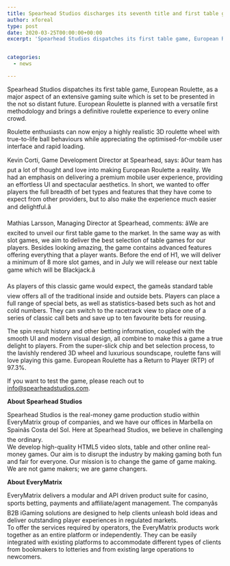 ```yaml
---
title: Spearhead Studios discharges its seventh title and first table game European Roulette
author: xforeal 
type: post
date: 2020-03-25T00:00:00+00:00
excerpt: 'Spearhead Studios dispatches its first table game, European Roulette, as a major aspect of a far reaching gaming suite which is set to be presented later this year '


categories:
  - news

---
```

Spearhead Studios dispatches its first table game, European Roulette, as a major aspect of an extensive gaming suite which is set to be presented in the not so distant future. European Roulette is planned with a versatile first methodology and brings a definitive roulette experience to every online crowd. 

Roulette enthusiasts can now enjoy a highly realistic 3D roulette wheel with true-to-life ball behaviours while appreciating the optimised-for-mobile user interface and rapid loading.

Kevin Corti, Game Development Director at Spearhead, says: âOur team has put a lot of thought and love into making European Roulette a reality. We had an emphasis on delivering a premium mobile user experience, providing an effortless UI and spectacular aesthetics. In short, we wanted to offer players the full breadth of bet types and features that they have come to expect from other providers, but to also make the experience much easier and delightful.â

Mathias Larsson, Managing Director at Spearhead, comments: âWe are excited to unveil our first table game to the market. In the same way as with slot games, we aim to deliver the best selection of table games for our players. Besides looking amazing, the game contains advanced features offering everything that a player wants. Before the end of H1, we will deliver a minimum of 8 more slot games, and in July we will release our next table game which will be Blackjack.â

As players of this classic game would expect, the gameâs standard table view offers all of the traditional inside and outside bets. Players can place a full range of special bets, as well as statistics-based bets such as hot and cold numbers. They can switch to the racetrack view to place one of a series of classic call bets and save up to ten favourite bets for reusing.

The spin result history and other betting information, coupled with the smooth UI and modern visual design, all combine to make this a game a true delight to players. From the super-slick chip and bet selection process, to the lavishly rendered 3D wheel and luxurious soundscape, roulette fans will love playing this game. European Roulette has a Return to Player (RTP) of 97.3%.

If you want to test the game, please reach out to info@spearheadstudios.com.

**About Spearhead Studios**  
  
Spearhead Studios is the real-money game production studio within EveryMatrix group of companies, and we have our offices in Marbella on Spainâs Costa del Sol. Here at Spearhead Studios, we believe in challenging the ordinary.  
We develop high-quality HTML5 video slots, table and other online real-money games. Our aim is to disrupt the industry by making gaming both fun and fair for everyone. Our mission is to change the game of game making. We are not game makers; we are game changers.

**About EveryMatrix**  
  
EveryMatrix delivers a modular and API driven product suite for casino, sports betting, payments and affiliate/agent management. The companyâs B2B iGaming solutions are designed to help clients unleash bold ideas and deliver outstanding player experiences in regulated markets.  
To offer the services required by operators, the EveryMatrix products work together as an entire platform or independently. They can be easily integrated with existing platforms to accommodate different types of clients from bookmakers to lotteries and from existing large operations to newcomers.
